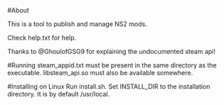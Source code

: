 #About

This is a tool to publish and manage NS2 mods.

Check help.txt for help.

Thanks to @GhoulofGSG9 for explaining the undocumented steam api!

#Running
steam_appid.txt must be present in the same directory as the executable.
libsteam_api.so must also be available somewhere.

#Installing on Linux
Run install.sh.
Set INSTALL_DIR to the installation directory.
It is by default /usr/local.
